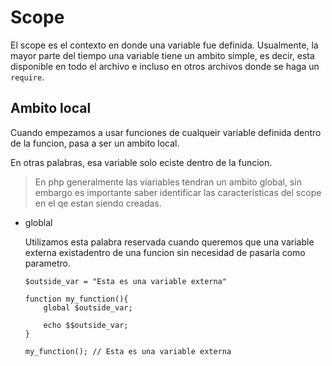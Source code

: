 # Scope

El scope es el contexto en donde una variable fue definida. Usualmente, la mayor parte del tiempo una variable tiene un ambito simple, es decir, esta disponible en todo el archivo e incluso en otros archivos donde se haga un `require`.

## Ambito local

Cuando empezamos a usar funciones de cualqueir variable definida dentro de la funcion, pasa a ser un ambito local.

En otras palabras, esa variable solo eciste dentro de la funcion.

> En php generalmente las viariables tendran un ambito global, sin embargo es importante saber identificar las caracteristicas del scope en el qe estan siendo creadas.

- globlal

    Utilizamos esta palabra reservada cuando queremos que una variable externa existadentro de una funcion sin necesidad de pasarla como parametro.

    ```
    $outside_var = "Esta es una variable externa"

    function my_function(){
        global $outside_var;

        echo $$outside_var;
    }

    my_function(); // Esta es una variable externa
    
    ```
